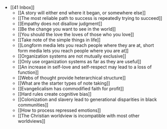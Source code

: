 - [[41 Inbox]]
	- [[A story will either end where it began, or somewhere else]]
	- [[The most reliable path to success is repeatedly trying to succeed]]
	- [[Empathy does not disallow judgment]]
	- [[Be the change you want to see in the world]]
	- [[You should the love the loves of those who you love]]
	- [[Take note of the simple things in life]]
	- [[Longform media lets you reach people where they are at, short form media lets you reach people where you are at]]
	- [[Organization systems are not mutually exclusive]]
	- [[Only use organization systems as far as they are useful]]
	- [[An increase in self-love and self-respect may lead to a loss of function]]
	- [[Webs of thought provide heterarchical structure]]
	- [[What are the starter types of note taking]]
	- [[Evangelicalism has commodified faith for profit]]
	- [[Hard rules create cognitive bias]]
	- [[Colonization and slavery lead to generational disparities in black communities]]
	- [[How to process repressed emotions]]
	- [[The Christian worldview is incompatible with most other worldviews]]